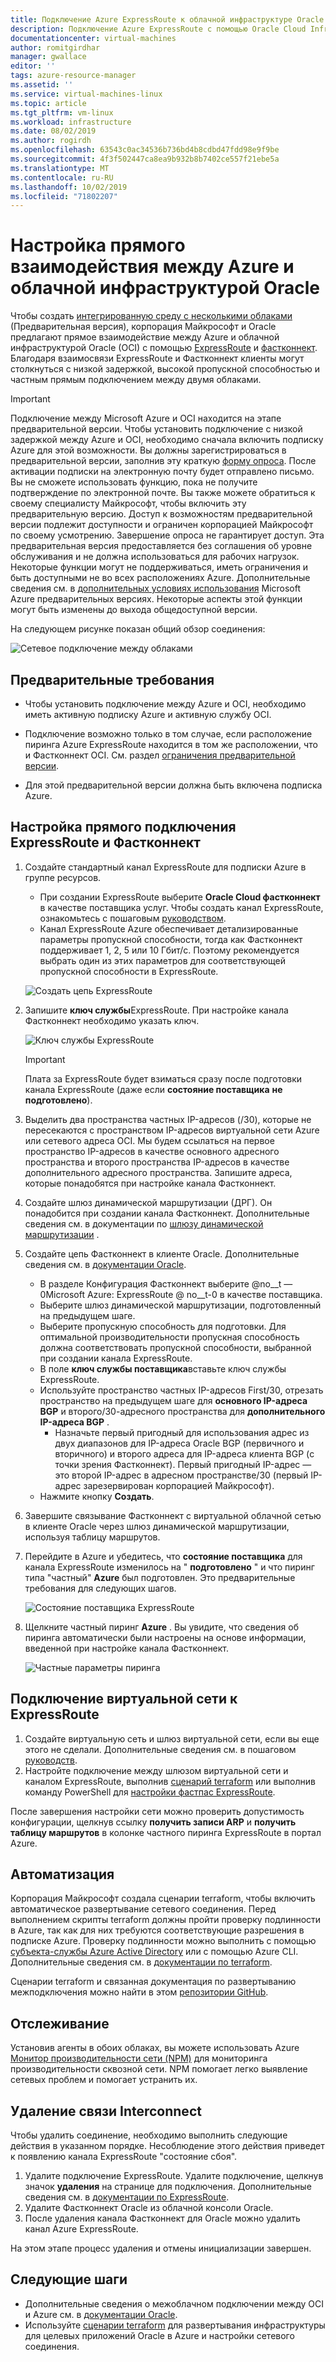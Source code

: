 ```yaml
---
title: Подключение Azure ExpressRoute к облачной инфраструктуре Oracle | Документация Майкрософт
description: Подключение Azure ExpressRoute с помощью Oracle Cloud Infrastructure (OCI) Фастконнект для включения решений для приложений Oracle в разных облаках
documentationcenter: virtual-machines
author: romitgirdhar
manager: gwallace
editor: ''
tags: azure-resource-manager
ms.assetid: ''
ms.service: virtual-machines-linux
ms.topic: article
ms.tgt_pltfrm: vm-linux
ms.workload: infrastructure
ms.date: 08/02/2019
ms.author: rogirdh
ms.openlocfilehash: 63543c0ac34536b736bd4b8cdbd47fdd98e9f9be
ms.sourcegitcommit: 4f3f502447ca8ea9b932b8b7402ce557f21ebe5a
ms.translationtype: MT
ms.contentlocale: ru-RU
ms.lasthandoff: 10/02/2019
ms.locfileid: "71802207"
---
```

# <a name="set-up-a-direct-interconnection-between-azure-and-oracle-cloud-infrastructure"></a>Настройка прямого взаимодействия между Azure и облачной инфраструктурой Oracle  

Чтобы создать [интегрированную среду с несколькими облаками](oracle-oci-overview.md) (Предварительная версия), корпорация Майкрософт и Oracle предлагают прямое взаимодействие между Azure и облачной инфраструктурой Oracle (OCI) с помощью [ExpressRoute](../../../expressroute/expressroute-introduction.md) и [фастконнект](https://docs.cloud.oracle.com/iaas/Content/Network/Concepts/fastconnectoverview.htm). Благодаря взаимосвязи ExpressRoute и Фастконнект клиенты могут столкнуться с низкой задержкой, высокой пропускной способностью и частным прямым подключением между двумя облаками.

> [!IMPORTANT]
> Подключение между Microsoft Azure и OCI находится на этапе предварительной версии. Чтобы установить подключение с низкой задержкой между Azure и OCI, необходимо сначала включить подписку Azure для этой возможности. Вы должны зарегистрироваться в предварительной версии, заполнив эту краткую [форму опроса](https://forms.office.com/Pages/ResponsePage.aspx?id=v4j5cvGGr0GRqy180BHbRyzVVsi364tClw522rL9tkpUMVFGVVFWRlhMNUlRQTVWSTEzT0dXMlRUTyQlQCN0PWcu). После активации подписки на электронную почту будет отправлено письмо. Вы не сможете использовать функцию, пока не получите подтверждение по электронной почте. Вы также можете обратиться к своему специалисту Майкрософт, чтобы включить эту предварительную версию. Доступ к возможностям предварительной версии подлежит доступности и ограничен корпорацией Майкрософт по своему усмотрению. Завершение опроса не гарантирует доступ. Эта предварительная версия предоставляется без соглашения об уровне обслуживания и не должна использоваться для рабочих нагрузок. Некоторые функции могут не поддерживаться, иметь ограничения и быть доступными не во всех расположениях Azure. Дополнительные сведения см. в [дополнительных условиях использования](https://azure.microsoft.com/support/legal/preview-supplemental-terms/) Microsoft Azure предварительных версиях. Некоторые аспекты этой функции могут быть изменены до выхода общедоступной версии.

На следующем рисунке показан общий обзор соединения:

![Сетевое подключение между облаками](media/configure-azure-oci-networking/azure-oci-connect.png)

## <a name="prerequisites"></a>Предварительные требования

* Чтобы установить подключение между Azure и OCI, необходимо иметь активную подписку Azure и активную службу OCI.

* Подключение возможно только в том случае, если расположение пиринга Azure ExpressRoute находится в том же расположении, что и Фастконнект OCI. См. раздел [ограничения предварительной версии](oracle-oci-overview.md#preview-limitations).

* Для этой предварительной версии должна быть включена подписка Azure.

## <a name="configure-direct-connectivity-between-expressroute-and-fastconnect"></a>Настройка прямого подключения ExpressRoute и Фастконнект

1. Создайте стандартный канал ExpressRoute для подписки Azure в группе ресурсов. 
    * При создании ExpressRoute выберите **Oracle Cloud фастконнект** в качестве поставщика услуг. Чтобы создать канал ExpressRoute, ознакомьтесь с пошаговым [руководством](../../../expressroute/expressroute-howto-circuit-portal-resource-manager.md).
    * Канал ExpressRoute Azure обеспечивает детализированные параметры пропускной способности, тогда как Фастконнект поддерживает 1, 2, 5 или 10 Гбит/с. Поэтому рекомендуется выбрать один из этих параметров для соответствующей пропускной способности в ExpressRoute.

    ![Создать цепь ExpressRoute](media/configure-azure-oci-networking/exr-create-new.png)
1. Запишите **ключ службы**ExpressRoute. При настройке канала Фастконнект необходимо указать ключ.

    ![Ключ службы ExpressRoute](media/configure-azure-oci-networking/exr-service-key.png)

    > [!IMPORTANT]
    > Плата за ExpressRoute будет взиматься сразу после подготовки канала ExpressRoute (даже если **состояние поставщика** **не подготовлено**).

1. Выделить два пространства частных IP-адресов (/30), которые не пересекаются с пространством IP-адресов виртуальной сети Azure или сетевого адреса OCI. Мы будем ссылаться на первое пространство IP-адресов в качестве основного адресного пространства и второго пространства IP-адресов в качестве дополнительного адресного пространства. Запишите адреса, которые понадобятся при настройке канала Фастконнект.
1. Создайте шлюз динамической маршрутизации (ДРГ). Он понадобится при создании канала Фастконнект. Дополнительные сведения см. в документации по [шлюзу динамической маршрутизации](https://docs.cloud.oracle.com/iaas/Content/Network/Tasks/managingDRGs.htm) .
1. Создайте цепь Фастконнект в клиенте Oracle. Дополнительные сведения см. в [документации Oracle](https://docs.cloud.oracle.com/iaas/Content/Network/Concepts/azure.htm).
  
    * В разделе Конфигурация Фастконнект выберите @no__t — 0Microsoft Azure: ExpressRoute @ no__t-0 в качестве поставщика.
    * Выберите шлюз динамической маршрутизации, подготовленный на предыдущем шаге.
    * Выберите пропускную способность для подготовки. Для оптимальной производительности пропускная способность должна соответствовать пропускной способности, выбранной при создании канала ExpressRoute.
    * В поле **ключ службы поставщика**вставьте ключ службы ExpressRoute.
    * Используйте пространство частных IP-адресов First/30, отрезать пространство на предыдущем шаге для **основного IP-адреса BGP** и второго/30-адресного пространства для **дополнительного IP-адреса BGP** .
        * Назначьте первый пригодный для использования адрес из двух диапазонов для IP-адреса Oracle BGP (первичного и вторичного) и второго адреса для IP-адреса клиента BGP (с точки зрения Фастконнект). Первый пригодный IP-адрес — это второй IP-адрес в адресном пространстве/30 (первый IP-адрес зарезервирован корпорацией Майкрософт).
    * Нажмите кнопку **Создать**.
1. Завершите связывание Фастконнект с виртуальной облачной сетью в клиенте Oracle через шлюз динамической маршрутизации, используя таблицу маршрутов.
1. Перейдите в Azure и убедитесь, что **состояние поставщика** для канала ExpressRoute изменилось на " **подготовлено** " и что пиринг типа "частный" **Azure** был подготовлен. Это предварительные требования для следующих шагов.

    ![Состояние поставщика ExpressRoute](media/configure-azure-oci-networking/exr-provider-status.png)
1. Щелкните частный пиринг **Azure** . Вы увидите, что сведения об пиринга автоматически были настроены на основе информации, введенной при настройке канала Фастконнект.

    ![Частные параметры пиринга](media/configure-azure-oci-networking/exr-private-peering.png)

## <a name="connect-virtual-network-to-expressroute"></a>Подключение виртуальной сети к ExpressRoute

1. Создайте виртуальную сеть и шлюз виртуальной сети, если вы еще этого не сделали. Дополнительные сведения см. в пошаговом [руководств](../../../expressroute/expressroute-howto-add-gateway-portal-resource-manager.md).
1. Настройте подключение между шлюзом виртуальной сети и каналом ExpressRoute, выполнив [сценарий terraform](https://github.com/microsoft/azure-oracle/tree/master/InterConnect-2) или выполнив команду PowerShell для [настройки фастпас ExpressRoute](../../../expressroute/expressroute-howto-linkvnet-arm.md#configure-expressroute-fastpath).

После завершения настройки сети можно проверить допустимость конфигурации, щелкнув ссылку **получить записи ARP** и **получить таблицу маршрутов** в колонке частного пиринга ExpressRoute в портал Azure.

## <a name="automation"></a>Автоматизация

Корпорация Майкрософт создала сценарии terraform, чтобы включить автоматическое развертывание сетевого соединения. Перед выполнением скрипты terraform должны пройти проверку подлинности в Azure, так как для них требуются соответствующие разрешения в подписке Azure. Проверку подлинности можно выполнить с помощью [субъекта-службы Azure Active Directory](../../../active-directory/develop/app-objects-and-service-principals.md#service-principal-object) или с помощью Azure CLI. Дополнительные сведения см. в [документации по terraform](https://www.terraform.io/docs/providers/azurerm/auth/azure_cli.html).

Сценарии terraform и связанная документация по развертыванию межподключения можно найти в этом [репозитории GitHub](https://aka.ms/azureociinterconnecttf).

## <a name="monitoring"></a>Отслеживание

Установив агенты в обоих облаках, вы можете использовать Azure [Монитор производительности сети (NPM)](../../../expressroute/how-to-npm.md) для мониторинга производительности сквозной сети. NPM помогает легко выявление сетевых проблем и помогает устранить их.

## <a name="delete-the-interconnect-link"></a>Удаление связи Interconnect

Чтобы удалить соединение, необходимо выполнить следующие действия в указанном порядке. Несоблюдение этого действия приведет к появлению канала ExpressRoute "состояние сбоя".

1. Удалите подключение ExpressRoute. Удалите подключение, щелкнув значок **удаления** на странице для подключения. Дополнительные сведения см. в [документации по ExpressRoute](../../../expressroute/expressroute-howto-linkvnet-portal-resource-manager.md#delete-a-connection-to-unlink-a-vnet).
1. Удалите Фастконнект Oracle из облачной консоли Oracle.
1. После удаления канала Фастконнект для Oracle можно удалить канал Azure ExpressRoute.

На этом этапе процесс удаления и отмены инициализации завершен.

## <a name="next-steps"></a>Следующие шаги

* Дополнительные сведения о межоблачном подключении между OCI и Azure см. в [документации Oracle](https://docs.cloud.oracle.com/iaas/Content/Network/Concepts/azure.htm).
* Используйте [сценарии terraform](https://aka.ms/azureociinterconnecttf) для развертывания инфраструктуры для целевых приложений Oracle в Azure и настройки сетевого соединения. 
